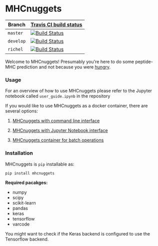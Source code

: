 # MHCnuggets

Branch   |[Travis CI build status](https://travis-ci.org)                                                                 
---------|------------------------------------------------------------------------------------------------------------------------------
`master` |[![Build Status](https://travis-ci.org/KarchinLab/mhcnuggets.svg?branch=master)](https://travis-ci.org/KarchinLab/mhcnuggets) 
`develop`|[![Build Status](https://travis-ci.org/KarchinLab/mhcnuggets.svg?branch=develop)](https://travis-ci.org/KarchinLab/mhcnuggets)
`richel` |[![Build Status](https://travis-ci.org/KarchinLab/mhcnuggets.svg?branch=richel)](https://travis-ci.org/KarchinLab/mhcnuggets)

Welcome to MHCnuggets! Presumably you're here to do some
peptide-MHC prediction and not because you were [hungry](https://www.mcdonalds.com/us/en-us/product/chicken-mcnuggets-4-piece.html).

### Usage ###
For an overview of how to use MHCnuggets please refer to the Jupyter notebook
called `user_guide.ipynb` in the repository

If you would like to use MHCnuggets as a docker container, there are several options:

1. [MHCnuggets with command line interface](https://github.com/KarchinLab/mhcnuggets/wiki/Creating-a-mhcnuggets-docker-container-with-command-line-interface)

2. [MHCnuggets with Jupyter Notebook interface](https://github.com/KarchinLab/mhcnuggets/wiki/Creating-a-mhcnuggets-docker-container-with-Jupyter-Notebook-interface)

3. [MHCnuggets container for batch operations](https://github.com/KarchinLab/mhcnuggets/wiki/Creating-and-running-the-MHCnuggets-batch-container)

### Installation ###

MHCnuggets is `pip` installable as:
```bash
pip install mhcnuggets
```

**Required pacakges:**

* numpy
* scipy
* scikit-learn
* pandas
* keras
* tensorflow
* varcode

You might want to check if the Keras backend is configured to use
the Tensorflow backend.
